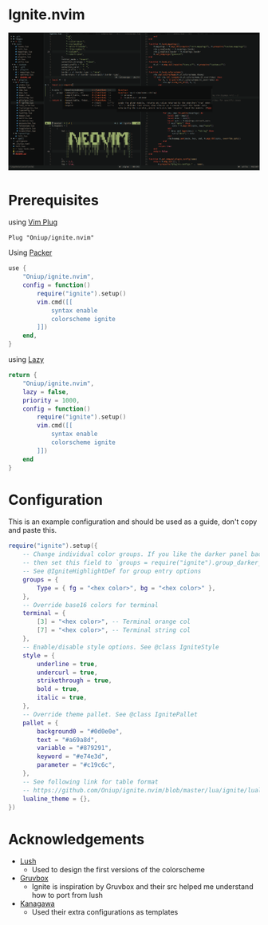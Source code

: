# Ignite.nvim

![showcase](./extra/showcase.png)

# Prerequisites

using [Vim Plug](https://github.com/junegunn/vim-plug)

```vim
Plug "Oniup/ignite.nvim"
```

Using [Packer](https://github.com/wbthomason/packer.nvim)

```lua
use {
    "Oniup/ignite.nvim",
    config = function()
        require("ignite").setup()
        vim.cmd([[
            syntax enable
            colorscheme ignite
        ]])
    end,
}
```

using [Lazy](https://github.com/folke/lazy.nvim)

```lua
return {
    "Oniup/ignite.nvim",
    lazy = false,
    priority = 1000,
    config = function()
        require("ignite").setup()
        vim.cmd([[
            syntax enable
            colorscheme ignite
        ]])
    end
}
```

# Configuration

This is an example configuration and should be used as a guide, don't copy and paste this.

```lua
require("ignite").setup({
    -- Change individual color groups. If you like the darker panel backgrounds/NvChad like theme,
    -- then set this field to `groups = require("ignite").group_darker_panel_bg_overrides()`.
    -- See @IgniteHighlightDef for group entry options
    groups = {
        Type = { fg = "<hex color>", bg = "<hex color>" },
    },
    -- Override base16 colors for terminal
    terminal = {
        [3] = "<hex color>", -- Terminal orange col
        [7] = "<hex color>", -- Terminal string col
    },
    -- Enable/disable style options. See @class IgniteStyle
    style = {
        underline = true,
        undercurl = true,
        strikethrough = true,
        bold = true,
        italic = true,
    },
    -- Override theme pallet. See @class IgnitePallet
    pallet = {
        background0 = "#0d0e0e",
        text = "#a69a8d",
        variable = "#879291",
        keyword = "#e74e3d",
        parameter = "#c19c6c",
    },
    -- See following link for table format
    -- https://github.com/Oniup/ignite.nvim/blob/master/lua/ignite/lualine_theme.lua
    lualine_theme = {},
})
```

# Acknowledgements

* [Lush](https://github.com/rktjmp/lush.nvim)
    * Used to design the first versions of the colorscheme
* [Gruvbox](https://github.com/ellisonleao/gruvbox.nvim)
    * Ignite is inspiration by Gruvbox and their src helped me understand how to
      port from lush
* [Kanagawa](https://github.com/rebelot/kanagawa.nvim)
    * Used their extra configurations as templates
